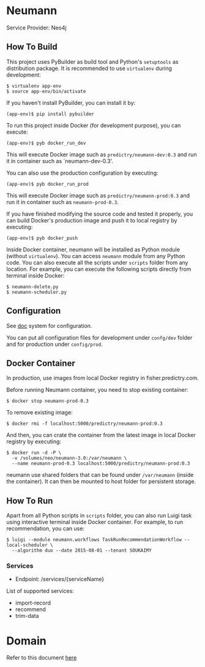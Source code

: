 # Neumann

Service Provider: Neo4j

## How To Build

This project uses PyBuilder as build tool and Python's `setuptools` as distribution package.  It is recommended to use 
`virtualenv` during development:

    $ virtualenv app-env
    $ source app-env/bin/activate
    
If you haven't install PyBuilder, you can install it by:

    (app-env)$ pip install pybuilder
     
To run this project inside Docker (for development purpose), you can execute:

    (app-env)$ pyb docker_run_dev
    
This will execute Docker image such as `predictry/neumann-dev:0.3` and run it in container such as `neumann-dev-0.3'.

You can also use the production configuration by executing:

    (app-env)$ pyb docker_run_prod
    
This will execute Docker image such as `predictry/neumann-prod:0.3` and run it in container such as `neumann-prod-0.3`.

If you have finished modifying the source code and tested it properly, you can build Docker's production image and push 
it to local registry by executing:

    (app-env)$ pyb docker_push
    
Inside Docker container, neumann will be installed as Python module (without `virtualenv`).  You can access `neumann`
 module from any Python code.  You can also execute all the scripts under `scripts` folder from any location.  For
 example, you can execute the following scripts directly from terminal inside Docker:
 
    $ neumann-delete.py
    $ neumann-scheduler.py
    
## Configuration

See [doc](doc/Configuration.md) system for configuration.

You can put all configuration files for development under `confg/dev` folder and for production under `config/prod`.

## Docker Container

In production, use images from local Docker registry in fisher.predictry.com.
 
Before running Neumann container, you need to stop existing container:

    $ docker stop neumann-prod-0.3
 
To remove existing image:

    $ docker rmi -f localhost:5000/predictry/neumann-prod:0.3   
   
    
And then, you can crate the container from the latest image in local Docker registry by executing:

    $ docker run -d -P \
      -v /volumes/neo/neumann-3.0:/var/neumann \
      --name neumann-prod-0.3 localhost:5000/predictry/neumann-prod:0.3

neumann use shared folders that can be found under `/var/neumann` (inside the container).  It can then be mounted to 
host folder for persistent storage.

## How To Run

Apart from all Python scripts in `scripts` folder, you can also run Luigi task using interactive terminal inside Docker
 container.  For example, to run recommendation, you can use:
 
    $ luigi --module neumann.workflows TaskRunRecommendationWorkflow --local-scheduler \
      --algorithm duo --date 2015-08-01 --tenant SOUKAIMY

### Services

  - Endpoint: /services/{serviceName}

List of supported services:
    
  - import-record
  - recommend
  - trim-data

# Domain
Refer to this document [here](doc/Domain.md)
